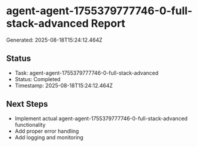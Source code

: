 # agent-agent-1755379777746-0-full-stack-advanced Report

Generated: 2025-08-18T15:24:12.464Z

## Status
- Task: agent-agent-1755379777746-0-full-stack-advanced
- Status: Completed
- Timestamp: 2025-08-18T15:24:12.464Z

## Next Steps
- Implement actual agent-agent-1755379777746-0-full-stack-advanced functionality
- Add proper error handling
- Add logging and monitoring
